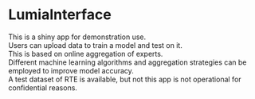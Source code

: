 # LumiaInterface
This is a shiny app for demonstration use.    
Users can upload data to train a model and test on it.    
This is based on online aggregation of experts.    
Different machine learning algorithms and aggregation strategies can be employed to improve model accuracy.    
A test dataset of RTE is available, but not this app is not operational for confidential reasons.
